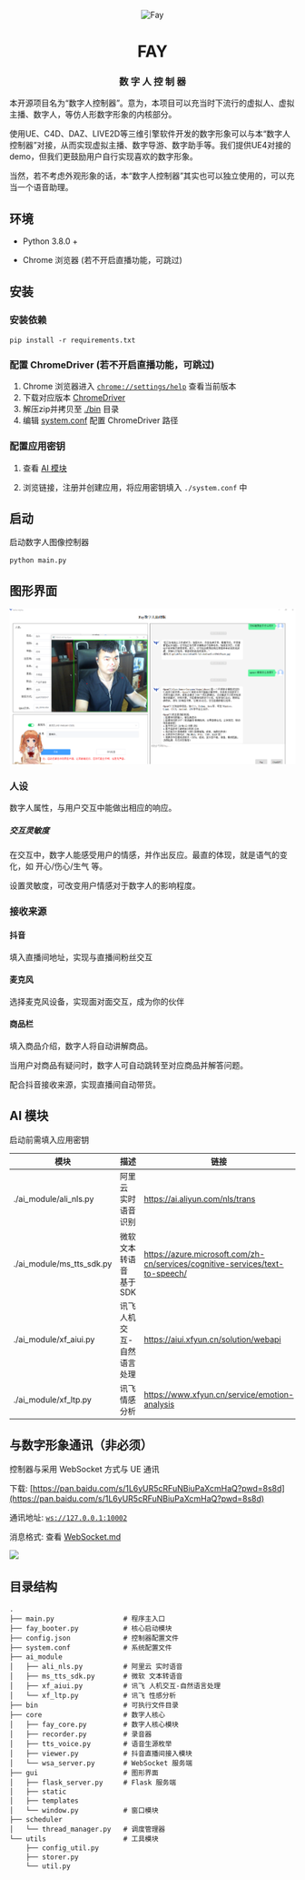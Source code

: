 <div align="center">
    <br>
    <img src="images/icon.png" alt="Fay">
    <h1>FAY</h1>
	<h3>数  字  人  控  制  器</h3>
</div>


​		本开源项目名为“数字人控制器”。意为，本项目可以充当时下流行的虚拟人、虚拟主播、数字人，等仿人形数字形象的内核部分。

​		使用UE、C4D、DAZ、LIVE2D等三维引擎软件开发的数字形象可以与本“数字人控制器”对接，从而实现虚拟主播、数字导游、数字助手等。我们提供UE4对接的demo，但我们更鼓励用户自行实现喜欢的数字形象。

​		当然，若不考虑外观形象的话，本“数字人控制器”其实也可以独立使用的，可以充当一个语音助理。



## 环境

- Python 3.8.0 +

- Chrome 浏览器 (若不开启直播功能，可跳过)






## 安装

### 安装依赖

```shell
pip install -r requirements.txt
```





### 配置 ChromeDriver (若不开启直播功能，可跳过)

1. Chrome 浏览器进入 [`chrome://settings/help`](chrome://settings/help) 查看当前版本
2. 下载对应版本 [ChromeDriver](https://chromedriver.chromium.org/downloads) 
3. 解压zip并拷贝至 <u>./bin</u> 目录
4. 编辑 <u>system.conf</u> 配置 ChromeDriver 路径





### 配置应用密钥

1. 查看 [AI 模块](#ai-模块)

2. 浏览链接，注册并创建应用，将应用密钥填入 `./system.conf` 中



## 启动

启动数字人图像控制器

```shell
python main.py
```





## 图形界面

![](images/controller.png)

### 人设

数字人属性，与用户交互中能做出相应的响应。

##### 交互灵敏度

在交互中，数字人能感受用户的情感，并作出反应。最直的体现，就是语气的变化，如 开心/伤心/生气 等。

设置灵敏度，可改变用户情感对于数字人的影响程度。





### 接收来源

#### 抖音

填入直播间地址，实现与直播间粉丝交互





#### 麦克风

选择麦克风设备，实现面对面交互，成为你的伙伴





#### 商品栏

填入商品介绍，数字人将自动讲解商品。

当用户对商品有疑问时，数字人可自动跳转至对应商品并解答问题。

配合抖音接收来源，实现直播间自动带货。



## AI 模块



启动前需填入应用密钥

| 模块                      | 描述                       | 链接                                                         |
| ------------------------- | -------------------------- | ------------------------------------------------------------ |
| ./ai_module/ali_nls.py    | 阿里云 实时语音识别        | https://ai.aliyun.com/nls/trans                              |
| ./ai_module/ms_tts_sdk.py | 微软 文本转语音 基于SDK    | https://azure.microsoft.com/zh-cn/services/cognitive-services/text-to-speech/ |
| ./ai_module/xf_aiui.py    | 讯飞 人机交互-自然语言处理 | https://aiui.xfyun.cn/solution/webapi                        |
| ./ai_module/xf_ltp.py     | 讯飞 情感分析              | https://www.xfyun.cn/service/emotion-analysis                |





## 与数字形象通讯（非必须）

控制器与采用 WebSocket 方式与 UE 通讯

下载: [https://pan.baidu.com/s/1L6yUR5cRFuNBiuPaXcmHaQ?pwd=8s8d](https://pan.baidu.com/s/1L6yUR5cRFuNBiuPaXcmHaQ?pwd=8s8d)

通讯地址: [`ws://127.0.0.1:10002`](ws://127.0.0.1:10002)

消息格式: 查看 [WebSocket.md](https://github.com/TheRamU/Fay/blob/main/WebSocket.md)

![](images/UE.png)



## 目录结构

```
.
├── main.py					# 程序主入口
├── fay_booter.py			# 核心启动模块
├── config.json				# 控制器配置文件
├── system.conf				# 系统配置文件
├── ai_module
│   ├── ali_nls.py			# 阿里云 实时语音
│   ├── ms_tts_sdk.py       # 微软 文本转语音
│   ├── xf_aiui.py          # 讯飞 人机交互-自然语言处理
│   └── xf_ltp.py           # 讯飞 性感分析
├── bin                     # 可执行文件目录
├── core                    # 数字人核心
│   ├── fay_core.py         # 数字人核心模块
│   ├── recorder.py         # 录音器
│   ├── tts_voice.py        # 语音生源枚举
│   ├── viewer.py           # 抖音直播间接入模块
│   └── wsa_server.py       # WebSocket 服务端
├── gui                     # 图形界面
│   ├── flask_server.py     # Flask 服务端
│   ├── static
│   ├── templates
│   └── window.py           # 窗口模块
├── scheduler
│   └── thread_manager.py   # 调度管理器
└── utils                   # 工具模块
    ├── config_util.py      
    ├── storer.py
    └── util.py
```


